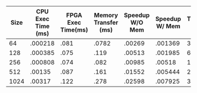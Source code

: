 |Size|CPU Exec Time (ms)| FPGA Exec Time(ms) | Memory Transfer (ms) | Speedup W/O Mem | Speedup W/ Mem | Throughput (MB/s)|
|----|------------------|--------------------|----------------------|----------------|-----------------|------------------|
|64| .000218 | .081 | .0782 | .00269 | .001369 | 3.066|
|128| .000385 | .075| .119| .00513| .001985| 6.593|
|256|.000808|.074 | .082 | .00985 | .00518 | 18.46 |
|512| .00135| .087 |.161 | .01552| .005444 | 27.9025| 
|1024| .00317| .122 | .278 | .02598 | .007925| 38.618 |
